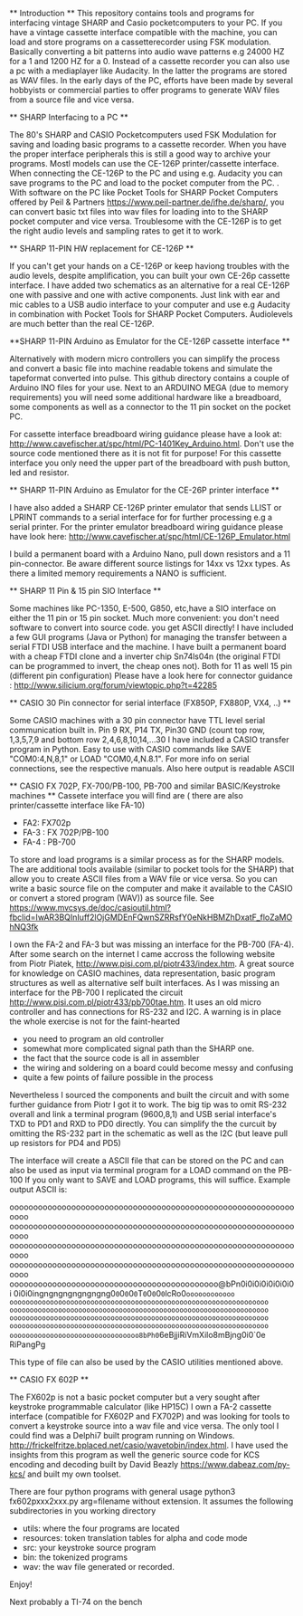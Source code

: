 ** Introduction **
This repository contains tools and programs for interfacing vintage SHARP and Casio pocketcomputers to your PC. If you have a vintage cassette interface compatible with the machine, you can load and store programs on a cassetterecorder using FSK modulation. Basically converting a bit patterns into audio wave patterns e.g 24000 HZ for a 1 and 1200 HZ for a 0.  Instead of a cassette recorder you can also use a pc with a mediaplayer like Audacity. In the latter the programs are stored as WAV files. In the early days of the PC, efforts have been made by several hobbyists or commercial parties to offer programs to generate WAV files from a source file and vice versa. 


** SHARP Interfacing to a PC ** 

The 80's SHARP and CASIO Pocketcomputers  used FSK Modulation for saving and loading basic programs to a cassette recorder. When you have the proper interface peripherals this is still a good way to archive your programs. Mostl models can use the CE-126P printer/cassette interface. When connecting the CE-126P to the PC and using e.g. Audacity you can save programs to the PC and load to the pocket computer from the PC. . With software on the PC like Pocket Tools for SHARP Pocket Computers offered by Peil & Partners https://www.peil-partner.de/ifhe.de/sharp/, you can convert basic txt files into wav files for loading into to the SHARP pocket computer and vice versa. Troublesome with the CE-126P is to get the right audio levels and sampling rates to get it to work.

** SHARP 11-PIN HW replacement for CE-126P **

If you can't get your hands on a CE-126P or keep haviong troubles with the audio levels, despite amplification, you can built your own CE-26p cassette interface. I have added two schematics as an alternative for a real CE-126P one with passive and one with active components. Just link with ear and mic cables to a USB audio interface to your computer and use e.g Audacity in combination with Pocket Tools for SHARP Pocket Computers. Audiolevels are much better than the real CE-126P.

**SHARP 11-PIN Arduino as Emulator for the CE-126P cassette interface **

Alternatively with modern micro controllers you can simplify the process and convert a basic file into machine readable tokens and simulate the tapeformat converted into pulse. This github directory contains a couple of Arduino INO files for your use. Next to an ARDUINO MEGA (due to memory requirements) you will need some additional hardware like a breadboard, some components as well as a connector to the 11 pin socket on the pocket PC.

For cassette interface breadboard wiring guidance please have a look at: http://www.cavefischer.at/spc/html/PC-1401Key_Arduino.html. Don't use the source code mentioned there as it is not fit for purpose!
For this cassette interface you only need the upper part of the breadboard with push button, led and resistor.

** SHARP 11-PIN Arduino as Emulator for the CE-26P printer interface **

I have also added a SHARP CE-126P printer emulator that sends LLIST or LPRINT commands to a serial interface for for further processing e.g a serial printer. For the printer emulator breadboard wiring guidance please have look here: http://www.cavefischer.at/spc/html/CE-126P_Emulator.html

I build a permanent board with a Arduino Nano, pull down resistors and a 11 pin-connector. Be aware different source listings for 14xx vs 12xx types. As there a limited memory requirements a NANO is sufficient.

** SHARP 11 Pin & 15 pin SIO Interface **

Some machines like PC-1350, E-500, G850, etc,have a SIO interface on either the 11 pin or 15 pin socket. Much more convenient: you don't need software to convert into source code. you get ASCII directly!
I have included a few GUI programs (Java or Python) for managing the transfer between a serial FTDI USB interface and the machine. I have built a permanent board with a cheap FTDI clone and a inverter chip Sn74ls04n (the original FTDI can  be programmed to invert, the cheap ones not). Both for 11 as well 15 pin (different pin configuration)
Please have a look here for connector guidance : http://www.silicium.org/forum/viewtopic.php?t=42285

** CASIO 30 Pin connector for serial interface (FX850P, FX880P, VX4, ..) **

Some CASIO machines with a 30 pin connector have TTL level serial communication built in. 
Pin 9 RX, P14 TX, Pin30 GND (count top row, 1,3,5,7,9 and bottom row 2,4,6,8,10,14,...30
I have included a CASIO transfer program in Python. Easy to use with CASIO commands like SAVE "COM0:4,N,8,1" or LOAD "COM0,4,N.8.1". For more info on  serial connections, see the respective manuals. Also here output is readable ASCII

** CASIO FX 702P, FX-700/PB-100, PB-700 and similar BASIC/Keystroke machines **
Cassete interface you will find are ( there are also printer/cassette interface like FA-10)
- FA2: FX702p
- FA-3 : FX 702P/PB-100
- FA-4 : PB-700

To store and load programs is a similar process as for the SHARP models. The are additional tools available (similar to pocket tools for the SHARP) that allow you to create ASCII files from a WAV file or vice versa. So you can write a basic source file on the computer and make it available to the CASIO or convert a stored program (WAV)) as source file. 
See https://www.mvcsys.de/doc/casioutil.html?fbclid=IwAR3BQInIuff2lOjGMDEnFQwnSZRRsfY0eNkHBMZhDxatF_floZaMOhNQ3fk

I own the FA-2 and FA-3 but was missing an interface for the PB-700 (FA-4). After some search on the internet I came accross the following website from Piotr Piatek, http://www.pisi.com.pl/piotr433/index.htm. A great source for knowledge on CASIO machines, data representation, basic program structures as well as alternative self built interfaces. As I was missing an interface for the PB-700 I replicated the circuit http://www.pisi.com.pl/piotr433/pb700tae.htm. It uses an old micro controller and has connections for RS-232 and I2C. A warning is in place the whole exercise is not for the faint-hearted 
- you need to program an old controller
- somewhat more complicated signal path than the SHARP one.
- the fact that the source code is all in assembler
- the wiring and soldering on a board could become messy and confusing
- quite a few points of failure possible in the process

Nevertheless I sourced the components and built the circuit and with some further guidance from Piotr I got it to work. The big tip was to omit RS-232 overall and link a terminal program (9600,8,1) and USB serial interface's TXD to PD1 and RXD to PD0 directly. You can simplify the the curcuit by omitting the RS-232 part in the schematic as well as the I2C (but leave pull up resistors for PD4 and PD5)

The interface will create a ASCII file that can be stored on the PC and can also be used as input via terminal program for a LOAD command on the PB-100 If you only want to SAVE and LOAD programs, this will suffice. Example output ASCII is:

oooooooooooooooooooooooooooooooooooooooooooooooooooooooooooooooo
oooooooooooooooooooooooooooooooooooooooooooooooooooooooooooooooo
oooooooooooooooooooooooooooooooooooooooooooooooooooooooooooooooo
oooooooooooooooooooooooooooooooooooooooooooooooooooooooooooooooo
oooooooooooooooooooooooooooooooooooooooooooo@bPn0i0i0i0i0i0i0i0i
0i0i0ingngngngngngngng0`0`0`0`0`0`T`0`0`0`0`0`lcRo0`oooooooooooo
oooooooooooooooooooooooooooooooooooooooooooooooooooooooooooooooo
oooooooooooooooooooooooooooooooooooooooooooooooooooooooooooooooo
oooooooooooooooooooooooooooooooooooooooooooooooooooooooooooooooo
oooooooooooooooooooooooooooooooooooooooooooooooooooooooooooooooo
oooooooooooooooooooooooooooooooo8bPh0`6eBjjiRiVmXilo8mBjng0i0`0e
RiPangPg

This type of file can also be used by the CASIO utilities mentioned above.


** CASIO FX 602P **

The FX602p is not a basic pocket computer but a very sought after keystroke programmable calculator (like HP15C)
I own a FA-2 cassette interface (compatible for FX602P and FX702P) and was looking for tools to convert a keystroke source into a wav file and vice versa. The only tool I could find was a Delphi7 built program running on Windows. http://frickelfritze.bplaced.net/casio/wavetobin/index.html. I have used the insights from this program as well the generic source code for KCS encoding and decoding built by David Beazly https://www.dabeaz.com/py-kcs/ and built my own toolset.

There are four python programs with general usage python3 fx602pxxx2xxx.py arg=filename without extension. It assumes the following subdirectories in you working directory 
- utils: where the four programs are located
- resources: token translation tables for alpha and code mode
- src: your keystroke source program
- bin: the tokenized programs
- wav: the wav file generated or recorded.

Enjoy!

Next probably a TI-74 on the bench

